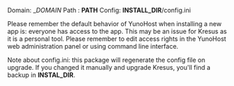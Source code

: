 Domain: __DOMAIN_
Path  : __PATH__
Config: __INSTALL_DIR__/config.ini

Please remember the default behavior of YunoHost when installing a new app is: everyone has access to the app.
This may be an issue for Kresus as it is a personal tool. Please remember to edit access rights in the YunoHost web administration panel or using command line interface.

Note about config.ini: this package will regenerate the config file on upgrade.
If you changed it manually and upgrade Kresus, you'll find a backup in __INSTAL_DIR__.
